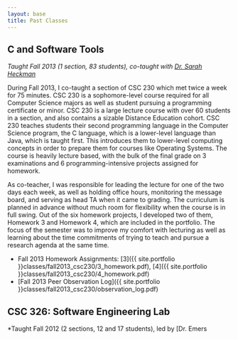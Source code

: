 ```yaml
---
layout: base
title: Past Classes
---
```




C and Software Tools
-----------------------------
*Taught Fall 2013 (1 section, 83 students), co-taught with [Dr. Sarah Heckman](http://people.engr.ncsu.edu/sesmith5/)*

During Fall 2013, I co-taught a section of CSC 230 which met twice a week for 75 minutes. CSC 230 is a sophomore-level course required for all Computer Science majors as well as student pursuing a programming certificate or minor. CSC 230 is a large lecture course with over 60 students in a section, and also contains a sizable Distance Education cohort. CSC 230 teaches students their second programming language in the Computer Science program, the C language, which is a lower-level language than Java, which is taught first. This introduces them to lower-level computing concepts in order to prepare them for courses like Operating Systems. The course is heavily lecture based, with the bulk of the final grade on 3 examinations and 6 programming-intensive projects assigned for homework.

As co-teacher, I was responsible for leading the lecture for one of the two days each week, as well as holding office hours, monitoring the message board, and serving as head TA when it came to grading. The curriculum is planned in advance without much room for flexibility when the course is in full swing. Out of the six homework projects, I developed two of them, Homework 3 and Homework 4, which are included in the portfolio. The focus of the semester was to improve my comfort with lecturing as well as learning about the time commitments of trying to teach and pursue a research agenda at the same time.

 * Fall 2013 Homework Assignments: [3]({{ site.portfolio }}classes/fall2013_csc230/3_homework.pdf),
                                   [4]({{ site.portfolio }}classes/fall2013_csc230/4_homework.pdf)
 * [Fall 2013 Peer Observation Log]({{ site.portfolio }}classes/fall2013_csc230/observation_log.pdf)


CSC 326: Software Engineering Lab
---------------------------------
*Taught Fall 2012 (2 sections, 12 and 17 students), led by [Dr. Emers
